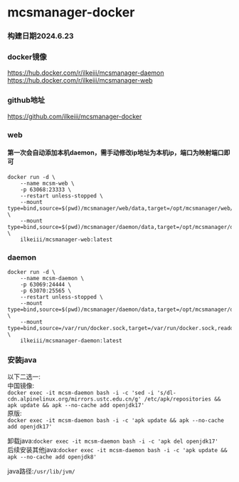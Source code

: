 # mcsmanager-docker

### 构建日期2024.6.23

### docker镜像
https://hub.docker.com/r/ilkeiii/mcsmanager-daemon   
https://hub.docker.com/r/ilkeiii/mcsmanager-web
### github地址
https://github.com/ilkeiii/mcsmanager-docker


### web
#### 第一次会自动添加本机daemon，需手动修改ip地址为本机ip，端口为映射端口即可
```
docker run -d \
    --name mcsm-web \
    -p 63068:23333 \
    --restart unless-stopped \
    --mount type=bind,source=$(pwd)/mcsmanager/web/data,target=/opt/mcsmanager/web/data \
    --mount type=bind,source=$(pwd)/mcsmanager/daemon/data,target=/opt/mcsmanager/daemon/data \
    ilkeiii/mcsmanager-web:latest
```
### daemon

```
docker run -d \
    --name mcsm-daemon \
    -p 63069:24444 \
    -p 63070:25565 \
    --restart unless-stopped \
    --mount type=bind,source=$(pwd)/mcsmanager/daemon/data,target=/opt/mcsmanager/daemon/data \
    --mount type=bind,source=/var/run/docker.sock,target=/var/run/docker.sock,readonly \
    ilkeiii/mcsmanager-daemon:latest
```


### 安装java 
以下二选一:   
中国镜像:   
```docker exec -it mcsm-daemon bash -i -c 'sed -i 's/dl-cdn.alpinelinux.org/mirrors.ustc.edu.cn/g' /etc/apk/repositories && apk update && apk --no-cache add openjdk17'```   
原版:   
```docker exec -it mcsm-daemon bash -i -c 'apk update && apk --no-cache add openjdk17'```   

卸载java:```docker exec -it mcsm-daemon bash -i -c 'apk del openjdk17'```   
后续安装其他java:```docker exec -it mcsm-daemon bash -i -c 'apk update && apk --no-cache add openjdk8'```   

java路径:```/usr/lib/jvm/```